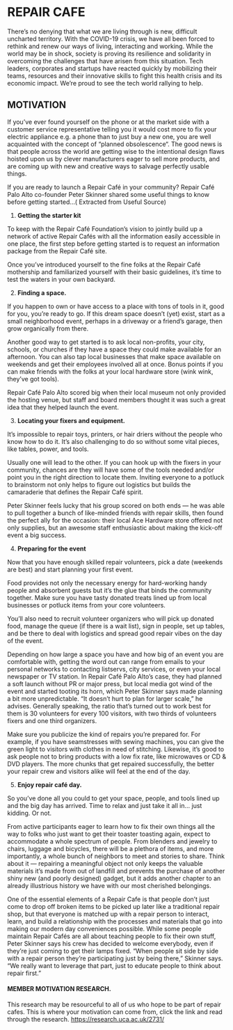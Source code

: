 # REPAIR CAFE

There’s no denying that what we are living through is new, difficult uncharted territory. With the COVID-19 crisis, we have all been forced to rethink and renew our ways of living, interacting and working. While the world may be in shock, society is proving its resilience and solidarity in overcoming the challenges that have arisen from this situation. Tech leaders, corporates and startups have reacted quickly by mobilizing their teams, resources and their innovative skills to fight this health crisis and its economic impact. We’re proud to see the tech world rallying to help.

## MOTIVATION

If you’ve ever found yourself on the phone or at the market side with a customer service representative telling you it would cost more to fix your electric appliance e.g. a phone than to just buy a new one, you are well acquainted with the concept of “planned obsolescence“. The good news is that people across the world are getting wise to the intentional design flaws hoisted upon us by clever manufacturers eager to sell more products, and are coming up with new and creative ways to salvage perfectly usable things.

If you are ready to launch a Repair Café in your community? Repair Café Palo Alto co-founder Peter Skinner shared some useful things to know before getting started…( Extracted from Useful Source)

1. **Getting the starter kit**

To keep with the Repair Café Foundation’s vision to jointly build up a network of active Repair Cafés with all the information easily accessible in one place, the first step before getting started is to request an information package from the Repair Café site.

Once you’ve introduced yourself to the fine folks at the Repair Café mothership and familiarized yourself with their basic guidelines, it’s time to test the waters in your own backyard.

2. **Finding a space.**

If you happen to own or have access to a place with tons of tools in it, good for you, you’re ready to go. If this dream space doesn’t (yet) exist, start as a small neighborhood event, perhaps in a driveway or a friend’s garage, then grow organically from there.

Another good way to get started is to ask local non-profits, your city, schools, or churches if they have a space they could make available for an afternoon. You can also tap local businesses that make space available on weekends and get their employees involved all at once. Bonus points if you can make friends with the folks at your local hardware store (wink wink, they’ve got tools).

Repair Café Palo Alto scored big when their local museum not only provided the hosting venue, but staff and board members thought it was such a great idea that they helped launch the event.

3. **Locating your fixers and equipment.**

It’s impossible to repair toys, printers, or hair driers without the people who know how to do it. It’s also challenging to do so without some vital pieces, like tables, power, and tools.

Usually one will lead to the other. If you can hook up with the fixers in your community, chances are they will have some of the tools needed and/or point you in the right direction to locate them. Inviting everyone to a potluck to brainstorm not only helps to figure out logistics but builds the camaraderie that defines the Repair Café spirit.

Peter Skinner feels lucky that his group scored on both ends — he was able to pull together a bunch of like-minded friends with repair skills, then found the perfect ally for the occasion: their local Ace Hardware store offered not only supplies, but an awesome staff enthusiastic about making the kick-off event a big success.

4. **Preparing for the event**

Now that you have enough skilled repair volunteers, pick a date (weekends are best) and start planning your first event.

Food provides not only the necessary energy for hard-working handy people and absorbent guests but it’s the glue that binds the community together. Make sure you have tasty donated treats lined up from local businesses or potluck items from your core volunteers.

You’ll also need to recruit volunteer organizers who will pick up donated food, manage the queue (if there is a wait list), sign in people, set up tables, and be there to deal with logistics and spread good repair vibes on the day of the event.

Depending on how large a space you have and how big of an event you are comfortable with, getting the word out can range from emails to your personal networks to contacting listservs, city services, or even your local newspaper or TV station. In Repair Café Palo Alto’s case, they had planned a soft launch without PR or major press, but local media got wind of the event and started tooting its horn, which Peter Skinner says made planning a bit more unpredictable. “It doesn’t hurt to plan for larger scale,” he advises. Generally speaking, the ratio that’s turned out to work best for them is 30 volunteers for every 100 visitors, with two thirds of volunteers fixers and one third organizers.

Make sure you publicize the kind of repairs you’re prepared for. For example, if you have seamstresses with sewing machines, you can give the green light to visitors with clothes in need of stitching. Likewise, it’s good to ask people not to bring products with a low fix rate, like microwaves or CD & DVD players. The more chunks that get repaired successfully, the better your repair crew and visitors alike will feel at the end of the day.

5. **Enjoy repair café day.**

So you’ve done all you could to get your space, people, and tools lined up and the big day has arrived. Time to relax and just take it all in… just kidding. Or not.

From active participants eager to learn how to fix their own things all the way to folks who just want to get their toaster toasting again, expect to accommodate a whole spectrum of people. From blenders and jewelry to chairs, luggage and bicycles, there will be a plethora of items, and more importantly, a whole bunch of neighbors to meet and stories to share. Think about it — repairing a meaningful object not only keeps the valuable materials it’s made from out of landfill and prevents the purchase of another shiny new (and poorly designed) gadget, but it adds another chapter to an already illustrious history we have with our most cherished belongings.

One of the essential elements of a Repair Cafe is that people don’t just come to drop off broken items to be picked up later like a traditional repair shop, but that everyone is matched up with a repair person to interact, learn, and build a relationship with the processes and materials that go into making our modern day conveniences possible. While some people maintain Repair Cafés are all about teaching people to fix their own stuff, Peter Skinner says his crew has decided to welcome everybody, even if they’re just coming to get their lamps fixed. “When people sit side by side with a repair person they’re participating just by being there,” Skinner says. “We really want to leverage that part, just to educate people to think about repair first.”

#### MEMBER MOTIVATION RESEARCH.

This research may be resourceful to all of us who hope to be part of repair cafes. This is where your motivation can come from, click the link and read through the research.
https://research.uca.ac.uk/2731/
